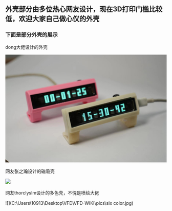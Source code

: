 ## 外壳部分由多位热心网友设计，现在3D打印门槛比较低，欢迎大家自己做心仪的外壳

### 下面是部分外壳的展示

dong大佬设计的外壳

![SHELL 1](./pics/shell1.jpg)

网友张之瀚设计的磁吸壳

![](C:\Users\10913\Desktop\VFD\VFD-WIKI\pics\微信图片_20230504154558.jpg)

网友thorclyslm设计的多色壳，不愧是喷绘大佬

![](C:\Users\10913\Desktop\VFD\VFD-WIKI\pics\six color.jpg)
